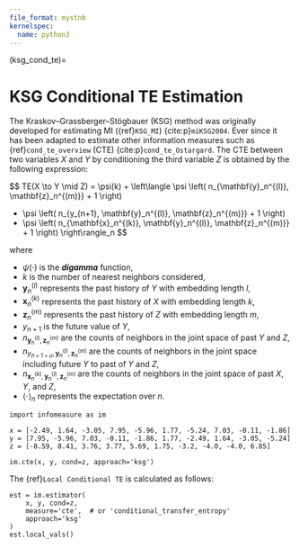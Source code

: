 ```yaml
---
file_format: mystnb
kernelspec:
  name: python3
---
```

(ksg_cond_te)=
#  KSG Conditional TE Estimation
The Kraskov–Grassberger–Stögbauer (KSG) method was originally developed for estimating MI ({ref}`KSG_MI`) {cite:p}`miKSG2004`.
Ever since it has  been adapted to estimate other information measures such as {ref}`cond_te_overview` (CTE) {cite:p}`cond_te_Ostargard`.  The CTE between two variables $X$ and $Y$ by conditioning the third variable $Z$ is obtained by the following expression:

$$
TE(X \to Y \mid Z) = \psi(k) + \left\langle \psi \left( n_{\mathbf{y}_n^{(l)}, \mathbf{z}_n^{(m)}} + 1 \right)
- \psi \left( n_{y_{n+1}, \mathbf{y}_n^{(l)}, \mathbf{z}_n^{(m)}} + 1 \right)
- \psi \left( n_{\mathbf{x}_n^{(k)}, \mathbf{y}_n^{(l)}, \mathbf{z}_n^{(m)}} + 1 \right) \right\rangle_n
$$

where
- $\psi(\cdot)$ is the **_digamma_** function,
- $k$ is the number of nearest neighbors considered,
- $\mathbf{y}_n^{(l)}$ represents the past history of $Y$ with embedding length $l$,
- $\mathbf{x}_n^{(k)}$ represents the past history of $X$ with embedding length $k$,
- $\mathbf{z}_n^{(m)}$ represents the past history of $Z$ with embedding length $m$,
- $y_{n+1}$ is the future value of $Y$,
- $n_{\mathbf{y}_n^{(l)}, \mathbf{z}_n^{(m)}}$ are the counts of neighbors in the joint space of past $Y$ and $Z$,
- $n_{y_{n+1+u}, \mathbf{y}_n^{(l)}, \mathbf{z}_n^{(m)}}$ are the counts of neighbors in the joint space including future $Y$ to past of $Y$ and $Z$,
- $n_{\mathbf{x}_n^{(k)}, \mathbf{y}_n^{(l)}, \mathbf{z}_n^{(m)}}$ are the counts of neighbors in the joint space of past $X$, $Y$, and $Z$,
- $\langle \cdot \rangle_n$ represents the expectation over $n$.


```{code-cell}
import infomeasure as im

x = [-2.49, 1.64, -3.05, 7.95, -5.96, 1.77, -5.24, 7.03, -0.11, -1.86]
y = [7.95, -5.96, 7.03, -0.11, -1.86, 1.77, -2.49, 1.64, -3.05, -5.24]
z = [-8.59, 8.41, 3.76, 3.77, 5.69, 1.75, -3.2, -4.0, -4.0, 6.85]

im.cte(x, y, cond=z, approach='ksg')
```

The {ref}`Local Conditional TE` is calculated as follows:

```{code-cell}
est = im.estimator(
    x, y, cond=z,
    measure='cte',  # or 'conditional_transfer_entropy'
    approach='ksg'
)
est.local_vals()
```
